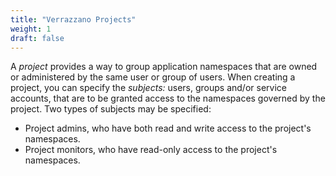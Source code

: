 ```yaml
---
title: "Verrazzano Projects"
weight: 1
draft: false
---
```


A _project_ provides a way to group application namespaces that are owned or administered by the same user or
group of users. When creating a project, you can specify the _subjects:_ users, groups and/or service accounts, that are
to be granted access to the namespaces governed by the project. Two types of subjects may be specified:
- Project admins, who have both read and write access to the project's namespaces.
- Project monitors, who have read-only access to the project's namespaces.
